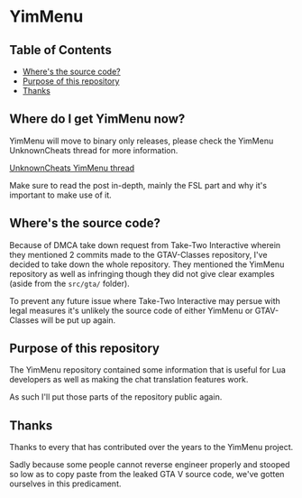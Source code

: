 # YimMenu

## Table of Contents

- [Where's the source code?](#wheres-the-source-code)
- [Purpose of this repository](#purpose-of-this-repository)
- [Thanks](#thanks)

## Where do I get YimMenu now?

YimMenu will move to binary only releases, please check the YimMenu UnknownCheats thread for more information.

[UnknownCheats YimMenu thread](https://www.unknowncheats.me/forum/grand-theft-auto-v/476972-yimmenu.html)

Make sure to read the post in-depth, mainly the FSL part and why it's important to make use of it. 

## Where's the source code?

Because of DMCA take down request from Take-Two Interactive wherein they mentioned 2 commits made to the GTAV-Classes repository, I've decided to take down the whole repository.
They mentioned the YimMenu repository as well as infringing though they did not give clear examples (aside from the `src/gta/` folder).

To prevent any future issue where Take-Two Interactive may persue with legal measures it's unlikely the source code of either YimMenu or GTAV-Classes will be put up again.

## Purpose of this repository

The YimMenu repository contained some information that is useful for Lua developers as well as making the chat translation features work.

As such I'll put those parts of the repository public again.

## Thanks

Thanks to every that has contributed over the years to the YimMenu project.

Sadly because some people cannot reverse engineer properly and stooped so low as to copy paste from the leaked GTA V source code, we've gotten ourselves in this predicament.
